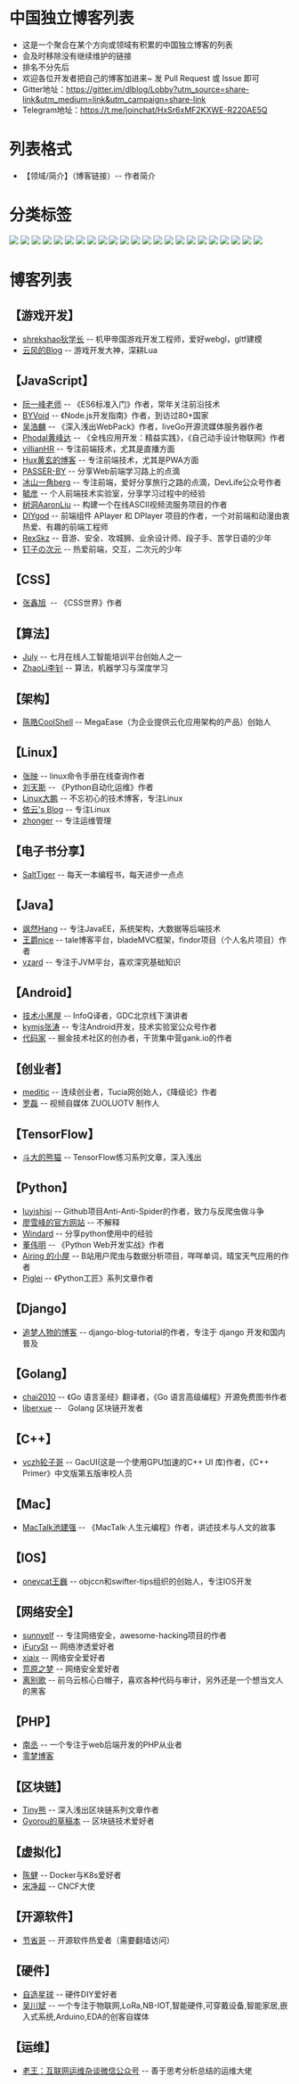 # 中国独立博客列表
- 这是一个聚合在某个方向或领域有积累的中国独立博客的列表
- 会及时移除没有继续维护的链接
- 排名不分先后
- 欢迎各位开发者把自己的博客加进来~ 发 Pull Request 或 Issue 即可
- Gitter地址：https://gitter.im/dlblog/Lobby?utm_source=share-link&utm_medium=link&utm_campaign=share-link
- Telegram地址：https://t.me/joinchat/HxSr6xMF2KXWE-R220AE5Q

# 列表格式
- 【领域/简介】（博客链接）-- 作者简介

# 分类标签
[![](https://img.shields.io/badge/%E6%B8%B8%E6%88%8F%E5%BC%80%E5%8F%91--green.svg)](#游戏开发)
[![](https://img.shields.io/badge/JavaScript--brightgreen.svg)](#javascript)
[![](https://img.shields.io/badge/CSS--yellowgreen.svg)](#css)
[![](https://img.shields.io/badge/%E7%AE%97%E6%B3%95--yellow.svg)](#算法)
[![](https://img.shields.io/badge/%E6%9E%B6%E6%9E%84--orange.svg)](#架构)
[![](https://img.shields.io/badge/Linux--red.svg)](#linux)
[![](https://img.shields.io/badge/%E7%94%B5%E5%AD%90%E4%B9%A6--lightgrey.svg)](#电子书分享)
[![](https://img.shields.io/badge/Java--blue.svg)](#java)
[![](https://img.shields.io/badge/Android--brightgreen.svg)](#android)
[![](https://img.shields.io/badge/%E5%88%9B%E4%B8%9A%E8%80%85--green.svg)](#创业者)
[![](https://img.shields.io/badge/Tensorflow--yellowgreen.svg)](#tensorflow)
[![](https://img.shields.io/badge/Python--yellow.svg)](#python)
[![](https://img.shields.io/badge/Django--orange.svg)](#django)
[![](https://img.shields.io/badge/Golang--red.svg)](#golang)
[![](https://img.shields.io/badge/C%2B%2B--lightgrey.svg)](#c)
[![](https://img.shields.io/badge/Mac--blue.svg)](#mac)
[![](https://img.shields.io/badge/IOS--brightgreen.svg)](#ios)
[![](https://img.shields.io/badge/%E7%BD%91%E7%BB%9C%E5%AE%89%E5%85%A8--blue.svg)](#网络安全)
[![](https://img.shields.io/badge/PHP--brightgreen.svg)](#php)
[![](https://img.shields.io/badge/%E5%8C%BA%E5%9D%97%E9%93%BE--blue.svg)](#区块链)
[![](https://img.shields.io/badge/%E8%99%9A%E6%8B%9F%E5%8C%96--yellowgreen.svg)](#虚拟化)
[![](https://img.shields.io/badge/%E5%BC%80%E6%BA%90%E8%BD%AF%E4%BB%B6--red.svg)](#开源软件)
[![](https://img.shields.io/badge/%E7%A1%AC%E4%BB%B6--red.svg)](#硬件)

# 博客列表
## 【游戏开发】
- [shrekshao狄学长](http://shrekshao.github.io/) -- 机甲帝国游戏开发工程师，爱好webgl，gltf建模
- [云风的Blog](https://blog.codingnow.com/) -- 游戏开发大神，深耕Lua
## 【JavaScript】
- [阮一峰老师](http://www.ruanyifeng.com/home.html) -- 《ES6标准入门》作者，常年关注前沿技术
- [BYVoid](https://www.byvoid.com/) -- 《Node.js开发指南》作者，到访过80+国家
- [吴浩麟](http://wuhaolin.cn/) -- 《深入浅出WebPack》作者，liveGo开源流媒体服务器作者
- [Phodal黄峰达](https://www.phodal.com/) -- 《全栈应用开发：精益实践》，《自己动手设计物联网》作者
- [villianHR](https://www.villainhr.com/) -- 专注前端技术，尤其是直播方面
- [Hux黄玄的博客](https://huangxuan.me/) -- 专注前端技术，尤其是PWA方面
- [PASSER-BY](http://passer-by.com/) -- 分享Web前端学习路上的点滴
- [冰山一角berg](http://cnberg.div.io/) -- 专注前端，爱好分享旅行之路的点滴，DevLife公众号作者
- [毓彦](https://www.yuyanlab.com/) -- 个人前端技术实验室，分享学习过程中的经验
- [树洞AaronLiu](https://aoaoao.me/) -- 构建一个在线ASCII视频流服务项目的作者
- [DIYgod](https://diygod.me/) -- 前端组件 APlayer 和 DPlayer 项目的作者，一个对前端和动漫由衷热爱、有趣的前端工程师
- [RexSkz](https://www.rexskz.info/) -- 音游、安全、攻城狮、业余设计师、段子手、苦学日语的少年
- [钉子の次元](http://blog.dimpurr.com/) -- 热爱前端，交互，二次元的少年
## 【CSS】
- [张鑫旭](http://www.zhangxinxu.com/)  -- 《CSS世界》作者
## 【算法】
- [July](http://blog.csdn.net/v_JULY_v) -- 七月在线人工智能培训平台创始人之一
- [ZhaoLi李钊](https://livc.io/) -- 算法，机器学习与深度学习
## 【架构】
- [陈皓CoolShell](https://coolshell.cn/) -- MegaEase（为企业提供云化应用架构的产品）创始人
## 【Linux】
- [张映](http://blog.51yip.com/) -- linux命令手册在线查询作者
- [刘天斯](https://www.liuts.com/) -- 《Python自动化运维》作者
- [Linux大鹏](http://roclinux.cn/) -- 不忘初心的技术博客，专注Linux
- [依云's Blog](https://blog.lilydjwg.me/) -- 专注Linux
- [zhonger](https://lisz.io/) -- 专注运维管理
## 【电子书分享】
- [SaltTiger](https://salttiger.com/) -- 每天一本编程书，每天进步一点点
## 【Java】
- [飒然Hang](http://www.rowkey.me/) -- 专注JavaEE，系统架构，大数据等后端技术
- [王爵nice](https://blog.biezhi.me/) -- tale博客平台，bladeMVC框架，findor项目（个人名片项目）作者
- [vzard](https://vzardlloo.github.io/) -- 专注于JVM平台，喜欢深究基础知识
## 【Android】
- [技术小黑屋](https://droidyue.com/) -- InfoQ译者，GDC北京线下演讲者
- [kymjs张涛](https://kymjs.com/) -- 专注Android开发，技术实验室公众号作者
- [代码家](https://daimajia.com/) -- 掘金技术社区的创办者，干货集中营gank.io的作者
## 【创业者】
- [meditic](http://meditic.com/category/all) -- 连续创业者，Tucia网创始人，《降级论》作者
- [罗磊](https://luolei.org/) -- 视频自媒体 ZUOLUOTV 制作人
## 【TensorFlow】
- [斗大的熊猫](http://blog.topspeedsnail.com/) -- TensorFlow练习系列文章，深入浅出
## 【Python】
- [luyishisi](https://www.urlteam.org/) -- Github项目Anti-Anti-Spider的作者，致力与反爬虫做斗争
- [廖雪峰的官方网站](https://www.liaoxuefeng.com/) -- 不解释
- [Windard](https://windard.com/) -- 分享python使用中的经验
- [董伟明](http://www.dongwm.com/) -- 《Python Web开发实战》作者
- [Airing 的小屋](http://me.ursb.me/) -- B站用户爬虫与数据分析项目，咩咩单词，晴宝天气应用的作者
- [Piglei](http://www.zlovezl.cn/) -- 《Python工匠》系列文章作者
## 【Django】
- [追梦人物的博客](https://www.zmrenwu.com/) -- django-blog-tutorial的作者，专注于 django 开发和国内普及
## 【Golang】
- [chai2010](https://chai2010.cn/) -- 《Go 语言圣经》翻译者，《Go 语言高级编程》开源免费图书作者
- [liberxue](http://liberxue.com/) --   Golang 区块链开发者
## 【C++】
- [vczh轮子哥](http://www.cppblog.com/vczh) -- GacUI(这是一个使用GPU加速的C++ UI 库)作者，《C++ Primer》中文版第五版审校人员
## 【Mac】
- [MacTalk池建强](http://macshuo.com/) -- 《MacTalk·人生元编程》作者，讲述技术与人文的故事
## 【IOS】
- [onevcat王巍](https://onevcat.com/) -- objccn和swifter-tips组织的创始人，专注IOS开发
## 【网络安全】
- [sunnyelf](https://hackfun.org/) -- 专注网络安全，awesome-hacking项目的作者
- [iFurySt](http://www.ifuryst.com/) -- 网络渗透爱好者
- [xiaix](https://xiaix.me/) -- 网络安全爱好者
- [荒原之梦](http://zhaokaifeng.com/) -- 网络安全爱好者
- [离别歌](https://www.leavesongs.com/) -- 前乌云核心白帽子，喜欢各种代码与审计，另外还是一个想当文人的黑客
## 【PHP】
- [南丞](http://friday-go.cc/) -- 一个专注于web后端开发的PHP从业者
- [零梦博客](https://lo-li.cn/)

## 【区块链】
- [Tiny熊](http://www.cnblogs.com/tinyxiong/) -- 深入浅出区块链系列文章作者
- [Gyorou的草稿本](https://www.bocchi.tokyo/) -- 区块链技术爱好者

## 【虚拟化】
- [陈健](https://o-my-chenjian.com/) -- Docker与K8s爱好者
- [宋净超](https://jimmysong.io/) -- CNCF大使

## 【开源软件】
- [节省哥](http://jasontools.blogspot.com/) -- 开源软件热爱者（需要翻墙访问）

## 【硬件】
- [自造星球](http://learn.diynova.com/) -- 硬件DIY爱好者
- [吴川斌](http://www.mr-wu.cn/blog/) -- 一个专注于物联网,LoRa,NB-IOT,智能硬件,可穿戴设备,智能家居,嵌入式系统,Arduino,EDA的创客自媒体

## 【运维】
- [老王：互联网运维杂谈微信公众号](https://mp.weixin.qq.com/mp/profile_ext?action=home&__biz=MzA4NjAzMjEyOA==&scene=124#wechat_redirect) -- 善于思考分析总结的运维大佬
